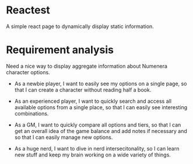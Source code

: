 # Reactest
A simple react page to dynamically display static information.



# Requirement analysis
Need a nice way to display aggregate information about Numenera character options.

* As a newbie player, I want to easily see my options on a single page, so that I can create a character without reading half a book.

* As an experienced player, I want to quickly search and access all available options from a single place, so that I can easily see interesting combinations.

* As a GM, I want to quickly compare all options and tiers, so that I can get an overall idea of the game balance and add notes if necessary and so that I can easily manage new options.

* As a huge nerd, I want to dive in nerd intersecitonality, so I can learn new stuff and keep my brain working on a wide variety of things.
